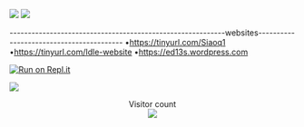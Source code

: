 ![](https://komarev.com/ghpvc/?username=Ed13S&color=C9FFC9&style=for-the-badge)
![](https://komarev.com/ghpvc/?username=Ed13S&color=11FF17&style=plastic&label=Likes)


-----------------------------------------------------------websites-----------------------------------------
•https://tinyurl.com/Siaoq1
•https://tinyurl.com/Idle-website
•https://ed13s.wordpress.com



[![Run on Repl.it](https://repl.it/badge/github/huangsam/ultimate-python)](https://replit.com/@Eddie13S)

<a href=#><img src="contributions.svg"></a>

<p align="center"> 
  Visitor count<br>
  <img src="https://profile-counter.glitch.me/insolitum/count.svg" />
</p>

